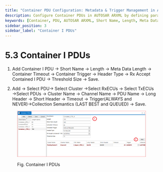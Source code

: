 ```yaml
---
title: "Container PDU Configuration: Metadata & Trigger Management in AUTOSAR"
description: Configure Container PDUs in AUTOSAR ARXML by defining parameters like names, lengths, metadata, and timeouts. Manage triggers and ECUs for optimal communication and use collection semantics for efficient data handling.
keywords: [Container, PDU, AUTOSAR ARXML, Short Name, Length, Meta Data Length, Container Timeout, Container Trigger, Header Type, Rx ECU, Tx ECU, Collection Semantics]
sidebar_position: 3
sidebar_label: "Container I PDUs"
---
```


# 5.3 Container I PDUs

1. Add Container I PDU → Short Name → Length → Meta Data Length → Container Timeout → Container Trigger → Header Type → Rx Accept Contained I PDU → Threshold Size → Save.
   
2. Add → Select PDU→ Select Cluster →Select RxECUs → Select TxECUs →Select PDUs → Cluster Name → Channel Name → PDU Name → Long Header → Short Header → Timeout → Trigger(ALWAYS and NEVER)→Collection Semantics (LAST BEST and QUEUED) → Save.

<div class="text--center">

<figure>

![Container I PDUs](../assets/image6.webp "- Container I PDUs")
<figcaption>Fig. Container I PDUs</figcaption>
</figure>
</div>